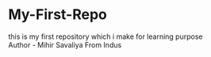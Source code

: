 # My-First-Repo
this is my first repository which i make for learning purpose
<br>
Author - Mihir Savaliya From Indus
